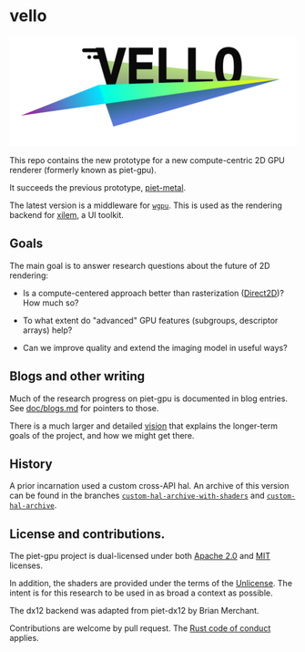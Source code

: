 # vello

![Vello Logo](./misc/Vello-logo.svg)

This repo contains the new prototype for a new compute-centric 2D GPU renderer (formerly known as piet-gpu).

It succeeds the previous prototype, [piet-metal].

The latest version is a middleware for [`wgpu`]. This is used as the rendering backend for
[xilem], a UI toolkit.

<!-- TODO: Are we transitioning to more production? If so, should we rewrite the README a bit? -->

## Goals

The main goal is to answer research questions about the future of 2D rendering:

-   Is a compute-centered approach better than rasterization ([Direct2D])? How much so?

-   To what extent do "advanced" GPU features (subgroups, descriptor arrays) help?

-   Can we improve quality and extend the imaging model in useful ways?

## Blogs and other writing

Much of the research progress on piet-gpu is documented in blog entries. See [doc/blogs.md](doc/blogs.md) for pointers to those.

There is a much larger and detailed [vision](doc/vision.md) that explains the longer-term goals of the project, and how we might get there.

## History

A prior incarnation used a custom cross-API hal. An archive of this version can be found in the branches [`custom-hal-archive-with-shaders`] and [`custom-hal-archive`].

## License and contributions.

The piet-gpu project is dual-licensed under both [Apache 2.0](LICENSE-APACHE) and [MIT](LICENSE_MIT) licenses.

In addition, the shaders are provided under the terms of the [Unlicense](UNLICENSE). The intent is for this research to be used in as broad a context as possible.

The dx12 backend was adapted from piet-dx12 by Brian Merchant.

Contributions are welcome by pull request. The [Rust code of conduct] applies.

[piet-metal]: https://github.com/linebender/piet-metal
[direct2d]: https://docs.microsoft.com/en-us/windows/win32/direct2d/direct2d-portal
[`wgpu`]: https://wgpu.rs/
[xilem]: https://github.com/linebender/xilem/
[rust code of conduct]: https://www.rust-lang.org/policies/code-of-conduct
[`custom-hal-archive-with-shaders`]: https://github.com/linebender/piet-gpu/tree/custom-hal-archive-with-shaders
[`custom-hal-archive`]: https://github.com/linebender/piet-gpu/tree/custom-hal-archive
